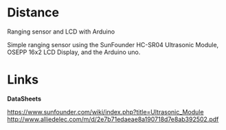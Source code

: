 # Distance
Ranging sensor and LCD with Arduino

Simple ranging sensor using the SunFounder HC-SR04 Ultrasonic Module, OSEPP 16x2 LCD Display, and the Arduino uno.

# Links
**DataSheets**

  https://www.sunfounder.com/wiki/index.php?title=Ultrasonic_Module
  http://www.alliedelec.com/m/d/2e7b71edaeae8a190718d7e8ab392502.pdf
